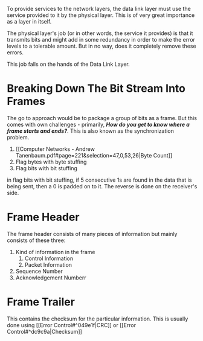 To provide services to the network layers, the data link layer must use the service provided to it by the physical layer. This is of very great importance as a layer in itself.

The physical layer's job (or in other words, the service it provides) is that it transmits bits and might add in some redundancy in order to make the error levels to a tolerable amount. But in no way, does it completely remove these errors.

This job falls on the hands of the Data Link Layer.

# Breaking Down The Bit Stream Into Frames

The go to approach would be to package a group of bits as a frame. But this comes with own challenges - primarily, ***How do you get to know where a frame starts and ends?***. This is also known as the synchronization problem.

1. [[Computer Networks - Andrew Tanenbaum.pdf#page=221&selection=47,0,53,26|Byte Count]]
4. Flag bytes with byte stuffing
5. Flag bits with bit stuffing

in flag bits with bit stuffing, if 5 consecutive 1s are found in the data that is being sent, then a 0 is padded on to it. The reverse is done on the receiver's side.

# Frame Header

The frame header consists of many pieces of information but mainly consists of these three:

1. Kind of information in the frame
	1. Control Information
	2. Packet Information
2. Sequence Number
3. Acknowledgement Numberr

# Frame Trailer

This contains the checksum for the particular information. This is usually done using [[Error Control#^049e1f|CRC]] or [[Error Control#^dc9c9a|Checksum]]
